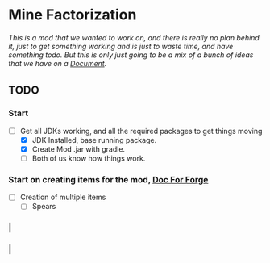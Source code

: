 # Mine Factorization
###### This is a mod that we wanted to work on, and there is really no plan behind it, just to get something working and is just to waste time, and have something todo. But this is only just going to be a mix of a bunch of ideas that we have on a [Document](https://docs.google.com/document/d/1sCJYzDsmfHuDb07l-7WXAV2roMl3PmX6tSnRx1Yd1GU).

## TODO

### Start
- [ ] Get all JDKs working, and all the required packages to get things moving
    - [X] JDK Installed, base running package.
    - [X] Create Mod .jar with gradle.
    - [ ] Both of us know how things work.

### Start on creating items for the mod, [Doc For Forge](https://mcforge.readthedocs.io/en/latest/gettingstarted/structuring/)
- [ ] Creation of multiple items
    - [ ] Spears
### |
### |
